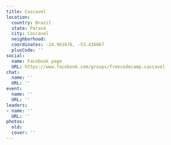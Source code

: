 ```yaml
---
title: Cascavel
location:
  country: Brazil
  state: Paraná
  city: Cascavel
  neighborhood: 
  coordinates: -24.961676, -53.436067
  plusCode: ''
social:
  name: Facebook page
  URL: https://www.facebook.com/groups/freecodecamp.cascavel
chat:
  name: ''
  URL: ''
event:
  name: ''
  URL: ''
leaders:
- name: ''
  URL: ''
photos:
  old: 
  cover: ''
---
```

